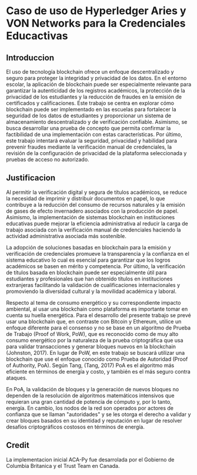 # Caso de uso de Hyperledger Aries y VON Networks para la Credenciales Educactivas <!-- omit in toc -->

## Introduccion
El uso de tecnología blockchain ofrece un enfoque descentralizado y seguro para proteger la integridad y privacidad de los datos. En el entorno escolar, la aplicación de blockchain puede ser especialmente relevante para garantizar la autenticidad de los registros académicos, la protección de la privacidad de los estudiantes y la reducción de fraudes en la emisión de certificados y calificaciones. Este trabajo se centra en explorar cómo blockchain puede ser implementado en las escuelas para fortalecer la seguridad de los datos de estudiantes y proporcionar un sistema de almacenamiento descentralizado y de verificación confiable. Asimismo, se busca desarrollar una prueba de concepto que permita confirmar la factibilidad de una implementación con estas características. Por último, este trabajo intentará evaluar la seguridad, privacidad y habilidad para prevenir fraudes mediante la verificación manual de credenciales, la revisión de la configuración de privacidad de la plataforma seleccionada y pruebas de acceso no autorizado.
## Justificacion

Al permitir la verificación digital y segura de títulos académicos, se reduce la necesidad de imprimir y distribuir documentos en papel, lo que contribuye a la reducción del consumo de recursos naturales y la emisión de gases de efecto invernadero asociados con la producción de papel. Asimismo, la implementación de sistemas blockchain en instituciones educativas puede mejorar la eficiencia administrativa al reducir la carga de trabajo asociada con la verificación manual de credenciales haciendo la actividad administrativa asociada más sostenible. 

La adopción de soluciones basadas en blockchain para la emisión y verificación de credenciales promueve la transparencia y la confianza en el sistema educativo lo cual es esencial para garantizar que los logros académicos se basen en mérito y competencia. Por último, la verificación de títulos basada en blockchain puede ser especialmente útil para estudiantes y profesionales que han obtenido títulos en instituciones extranjeras facilitando la validación de cualificaciones internacionales y promoviendo la diversidad cultural y la movilidad académica y laboral.

Respecto al tema de consumo energético y su correspondiente impacto ambiental, al usar una blockchain como plataforma es importante tomar en cuenta su huella energética. Para el desarrollo del presente trabajo se prevé usar una blockchain que, en contraste con Bitcoin y Ethereum, utilice un enfoque diferente para el consenso y no se base en un algoritmo de Prueba de Trabajo (Proof of Work, PoW), que es reconocido como de muy alto consumo energético por la naturaleza de la prueba criptográfica que usa para validar transacciones y generar bloques nuevos en la blockchain (Johnston, 2017). En lugar de PoW, en este trabajo se buscará utilizar una blockchain que use el enfoque conocido como Prueba de Autoridad (Proof of Authority, PoA). Según Tang, (Tang, 2017) PoA es el algoritmo más eficiente en términos de energía y costo, y también es el más seguro contra ataques.

En PoA, la validación de bloques y la generación de nuevos bloques no dependen de la resolución de algoritmos matemáticos intensivos que requieran una gran cantidad de potencia de cómputo y, por lo tanto, energía. En cambio, los nodos de la red son operados por actores de confianza que se llaman "autoridades" y se les otorga el derecho a validar y crear bloques basados en su identidad y reputación en lugar de resolver desafíos criptográficos costosos en términos de energía.



## Credit

La implementacion inicial ACA-Py fue desarrolada por el Gobierno de Columbia Britanica y el Trust Team en Canada.


